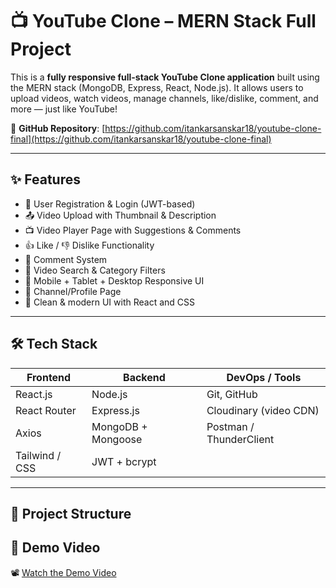 # 📺 YouTube Clone – MERN Stack Full Project

This is a **fully responsive full-stack YouTube Clone application** built using the MERN stack (MongoDB, Express, React, Node.js). It allows users to upload videos, watch videos, manage channels, like/dislike, comment, and more — just like YouTube!

🔗 **GitHub Repository**: [https://github.com/itankarsanskar18/youtube-clone-final](https://github.com/itankarsanskar18/youtube-clone-final)

---

## ✨ Features

- 🔐 User Registration & Login (JWT-based)
- 📤 Video Upload with Thumbnail & Description
- 📺 Video Player Page with Suggestions & Comments
- 👍 Like / 👎 Dislike Functionality
- 💬 Comment System
- 🔎 Video Search & Category Filters
- 📱 Mobile + Tablet + Desktop Responsive UI
- 👤 Channel/Profile Page
- 🎨 Clean & modern UI with React and CSS

---

## 🛠 Tech Stack

| Frontend             | Backend             | DevOps / Tools         |
|----------------------|---------------------|-------------------------|
| React.js             | Node.js             | Git, GitHub             |
| React Router         | Express.js          | Cloudinary (video CDN) |
| Axios                | MongoDB + Mongoose  | Postman / ThunderClient |
| Tailwind / CSS       | JWT + bcrypt        |                         |

---

## 📁 Project Structure

## 🎥 Demo Video

📽️ [Watch the Demo Video](https://res.cloudinary.com/dxxyeevhe/video/upload/v1752598462/Screen_Recording_2025-07-15_221717_auerwp.mp4)
